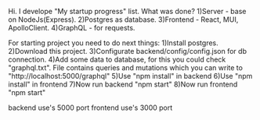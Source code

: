 Hi. 
I develope "My startup progress" list.
What was done?
1)Server - base on NodeJs(Express).
2)Postgres as database.
3)Frontend - React, MUI, ApolloClient.
4)GraphQL - for requests.



For starting project you need to do next things: 
1)Install postgres.
2)Download this project.
3)Configurate backend/config/config.json for db connection.
4)Add some data to database, for this you could check "graphql.txt". File contains queries and mutations which you can write to "http://localhost:5000/graphql"
5)Use "npm install" in backend
6)Use "npm install" in frontend
7)Now run backend "npm start"
8)Now run frontend "npm start"

backend use's 5000 port
frontend use's 3000 port